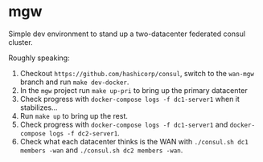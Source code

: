 # mgw

Simple dev environment to stand up a two-datacenter federated consul cluster.

Roughly speaking:

1. Checkout `https://github.com/hashicorp/consul`, switch to the `wan-mgw` branch and run `make dev-docker`.
2. In the `mgw` project run `make up-pri` to bring up the primary datacenter
3. Check progress with `docker-compose logs -f dc1-server1` when it stabilizes...
4. Run `make up` to bring up the rest.
5. Check progress with `docker-compose logs -f dc1-server1` and `docker-compose logs -f dc2-server1`.
6. Check what each datacenter thinks is the WAN with `./consul.sh dc1 members -wan` and `./consul.sh dc2 members -wan`.

